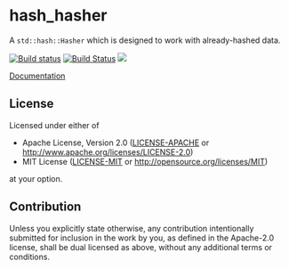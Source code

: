# hash_hasher

A `std::hash::Hasher` which is designed to work with already-hashed data.

[![Build status](https://ci.appveyor.com/api/projects/status/qnh6484hh5hlsh8a/branch/master?svg=true)](https://ci.appveyor.com/project/Fraser999/hash-hasher/branch/master)
[![Build Status](https://travis-ci.org/Fraser999/Hash-Hasher.svg?branch=master)](https://travis-ci.org/Fraser999/Hash-Hasher)
[![](http://meritbadge.herokuapp.com/hash_hasher)](https://crates.io/crates/hash_hasher)

[Documentation](http://fraser999.github.io/Hash-Hasher)

## License

Licensed under either of

* Apache License, Version 2.0 ([LICENSE-APACHE](LICENSE-APACHE) or http://www.apache.org/licenses/LICENSE-2.0)
* MIT License ([LICENSE-MIT](LICENSE-MIT) or http://opensource.org/licenses/MIT)

at your option.

## Contribution

Unless you explicitly state otherwise, any contribution intentionally submitted for inclusion in the
work by you, as defined in the Apache-2.0 license, shall be dual licensed as above, without any
additional terms or conditions.

